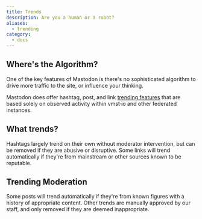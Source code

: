 ```yaml
---
title: Trends
description: Are you a human or a robot?
aliases:
  - trending
category:
  - docs
---
```


## Where's the Algorithm?

One of the key features of Mastodon is there's no sophisticated algorithm to drive more traffic to the site, or influence your thinking.

Mastodon does offer hashtag, post, and link [trending features](https://vmst.io/explore) that are based solely on observed activity within vmst·io and other federated instances.

## What trends?

Hashtags largely trend on their own without moderator intervention, but can be removed if they are abusive or disruptive.
Some links will trend automatically if they're from mainstream or other sources known to be reputable.

## Trending Moderation

Some posts will trend automatically if they're from known figures with a history of appropriate content.
Other trends are manually approved by our staff, and only removed if they are deemed inappropriate.
